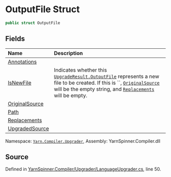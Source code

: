 # OutputFile Struct


```csharp
public struct OutputFile
```



## Fields
|Name|Description|
|:---|:---|
|[Annotations](/api/csharp/yarn.compiler.upgrader/upgraderesult.outputfile.annotations.md)||
|[IsNewFile](/api/csharp/yarn.compiler.upgrader/upgraderesult.outputfile.isnewfile.md)| Indicates whether this [`UpgradeResult.OutputFile`](/api/csharp/yarn.compiler.upgrader/upgraderesult.outputfile.md) represents a new file to be created. If this is ``, [`OriginalSource`](/api/csharp/yarn.compiler.upgrader/upgraderesult.outputfile.originalsource.md) will be the empty string, and [`Replacements`](/api/csharp/yarn.compiler.upgrader/upgraderesult.outputfile.replacements.md) will be empty. |
|[OriginalSource](/api/csharp/yarn.compiler.upgrader/upgraderesult.outputfile.originalsource.md)||
|[Path](/api/csharp/yarn.compiler.upgrader/upgraderesult.outputfile.path.md)||
|[Replacements](/api/csharp/yarn.compiler.upgrader/upgraderesult.outputfile.replacements.md)||
|[UpgradedSource](/api/csharp/yarn.compiler.upgrader/upgraderesult.outputfile.upgradedsource.md)||
<div class="class-metadata">

Namespace: [`Yarn.Compiler.Upgrader`](/api/csharp/yarn.compiler.upgrader/README.md), Assembly: YarnSpinner.Compiler.dll
</div>

## Source
Defined in [YarnSpinner.Compiler/Upgrader/LanguageUpgrader.cs](https://github.com/YarnSpinnerTool/YarnSpinner//blob/develop/YarnSpinner.Compiler/Upgrader/LanguageUpgrader.cs#L50), line 50.
